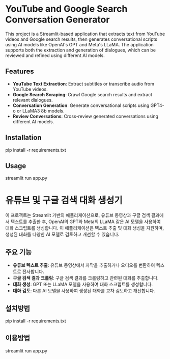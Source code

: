 # YouTube and Google Search Conversation Generator

This project is a Streamlit-based application that extracts text from YouTube videos and Google search results, then generates conversational scripts using AI models like OpenAI's GPT and Meta's LLaMA. The application supports both the extraction and generation of dialogues, which can be reviewed and refined using different AI models.

## Features

- **YouTube Text Extraction**: Extract subtitles or transcribe audio from YouTube videos.
- **Google Search Scraping**: Crawl Google search results and extract relevant dialogues.
- **Conversation Generation**: Generate conversational scripts using GPT4-o or LLaMA3 8b models.
- **Review Conversations**: Cross-review generated conversations using different AI models.




## Installation

pip install -r requirements.txt


## Usage

streamlit run app.py


# 유튜브 및 구글 검색 대화 생성기

이 프로젝트는 Streamlit 기반의 애플리케이션으로, 유튜브 동영상과 구글 검색 결과에서 텍스트를 추출한 후, OpenAI의 GPT와 Meta의 LLaMA 같은 AI 모델을 사용하여 대화 스크립트를 생성합니다. 이 애플리케이션은 텍스트 추출 및 대화 생성을 지원하며, 생성된 대화를 다양한 AI 모델로 검토하고 개선할 수 있습니다.

## 주요 기능

- **유튜브 텍스트 추출**: 유튜브 동영상에서 자막을 추출하거나 오디오를 변환하여 텍스트로 전사합니다.
- **구글 검색 결과 크롤링**: 구글 검색 결과를 크롤링하고 관련된 대화를 추출합니다.
- **대화 생성**: GPT 또는 LLaMA 모델을 사용하여 대화 스크립트를 생성합니다.
- **대화 검토**: 다른 AI 모델을 사용하여 생성된 대화를 교차 검토하고 개선합니다.


## 설치방법

pip install -r requirements.txt


## 이용방법

streamlit run app.py
